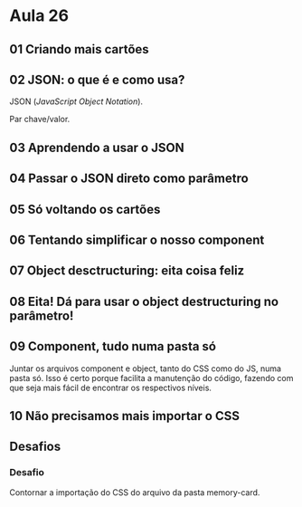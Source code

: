 # Aula 26

## 01 Criando mais cartões

## 02 JSON: o que é e como usa?

JSON (_JavaScript Object Notation_).

Par chave/valor.

## 03 Aprendendo a usar o JSON

## 04 Passar o JSON direto como parâmetro

## 05 Só voltando os cartões

## 06 Tentando simplificar o nosso component

## 07 Object desctructuring: eita coisa feliz

## 08 Eita! Dá para usar o object destructuring no parâmetro!

## 09 Component, tudo numa pasta só

Juntar os arquivos component e object, tanto do CSS como do JS, numa pasta só. Isso é certo porque facilita a manutenção do código, fazendo com que seja mais fácil de encontrar os respectivos níveis.

## 10 Não precisamos mais importar o CSS

## Desafios

### Desafio

Contornar a importação do CSS do arquivo da pasta memory-card.